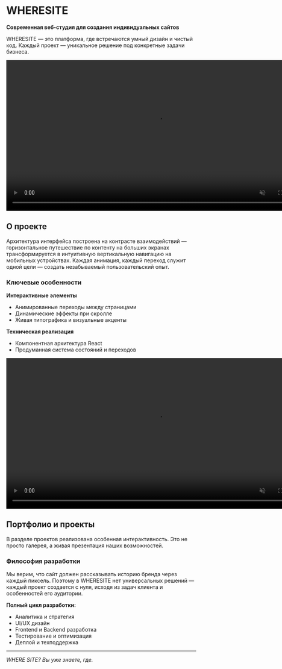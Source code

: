 # WHERESITE

**Современная веб-студия для создания индивидуальных сайтов**

WHERESITE — это платформа, где встречаются умный дизайн и чистый код. Каждый проект — уникальное решение под конкретные задачи бизнеса.

<video width="800" height="400" autoplay muted loop>
  <source src="./assets/public/video/wheresite.mp4" type="video/mp4">
</video>

## О проекте

Архитектура интерфейса построена на контрасте взаимодействий — горизонтальное путешествие по контенту на больших экранах трансформируется в интуитивную вертикальную навигацию на мобильных устройствах. Каждая анимация, каждый переход служит одной цели — создать незабываемый пользовательский опыт.

### Ключевые особенности

**Интерактивные элементы**
- Анимированные переходы между страницами
- Динамические эффекты при скролле
- Живая типографика и визуальные акценты

**Техническая реализация**
- Компонентная архитектура React
- Продуманная система состояний и переходов

<video width="800" height="400" autoplay muted loop>
  <source src="./assets/public/video/whereprojects.mp4" type="video/mp4">
</video>


## Портфолио и проекты

В разделе проектов реализована особенная интерактивность. Это не просто галерея, а живая презентация наших возможностей.

### Философия разработки

Мы верим, что сайт должен рассказывать историю бренда через каждый пиксель. Поэтому в WHERESITE нет универсальных решений — каждый проект создается с нуля, исходя из задач клиента и особенностей его аудитории.

**Полный цикл разработки:**
- Аналитика и стратегия
- UI/UX дизайн  
- Frontend и Backend разработка
- Тестирование и оптимизация
- Деплой и техподдержка

---

*WHERE SITE? Вы уже знаете, где.*
